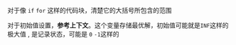 对于像 ``if`` ``for`` 这样的代码块，清楚它的大括号所包含的范围

对于初始值设置，**参考上下文**。这个变量存储最优解，初始值可能就是``INF``这样的极大值 , 是记录状态，可能是 ``0`` ``-1``这样的

